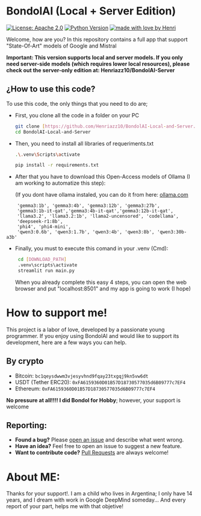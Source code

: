 # BondolAI (Local + Server Edition)
[![License: Apache 2.0](https://img.shields.io/badge/License-Apache_2.0-blue.svg)](https://opensource.org/licenses/Apache-2.0)
[![Python Version](https://img.shields.io/badge/Python-3.9+-brightgreen.svg)](https://www.python.org/)
[![made with love by Henri](https://img.shields.io/badge/made%20with%20love%20by-Henri-ff69b4.svg)](https://github.com/Henriazz10)

Welcome, how are you? In this repository contains a full app that support "State-Of-Art" models
of Google and Mistral


**Important: This version supports local and server models. 
If you only need server-side models (which requires lower local resources), please check out the server-only edition at: 
Henriazz10/BondolAI-Server**

## **¿How to use this code?**

To use this code, the only things that you need to do are;
- First, you clone  all the code in a folder on your PC
  ```bash
  git clone [https://github.com/Henriazz10/BondolAI-Local-and-Server.git](https://github.com/Henriazz10/BondolAI-Local-and-Server.git)
  cd BondolAI-Local-and-Server
  ```
- Then, you need to install all libraries of requeriments.txt
  ```bash
  .\.venv\Scripts\activate
  ```
  ```bash
  pip install -r requirements.txt
  ```
- After that you have to download this Open-Access models of Ollama (I am working to automatize this step):

  (If you dont have ollama instaled, you can do it from here: [ollama.com](https://ollama.com/download)
```  
    'gemma3:1b', 'gemma3:4b', 'gemma3:12b', 'gemma3:27b',
    'gemma3:1b-it-qat','gemma3:4b-it-qat','gemma3:12b-it-qat',
    'llama3.2', 'llama3.2:1b', 'llama2-uncensored', 'codellama',
    'deepseek-r1:8b',
    'phi4', 'phi4-mini',
    'qwen3:0.6b', 'qwen3:1.7b', 'qwen3:4b', 'qwen3:8b', 'qwen3:30b-a3b'
  ```
- Finally, you must to execute this comand in your .venv (Cmd):

   ```bash
    cd [DOWNLOAD_PATH]
    .venv\scripts\activate
    streamlit run main.py
   ```
  When you already complete this easy 4 steps, you can open the web browser and put "localhost:8501" and
  my app is going to work (I hope)


# How to support me!

This project is a labor of love, developed by a passionate young programmer. If you enjoy using BondolAI and would like to support its development, here are a few ways you can help.

## By crypto
- Bitcoin: `bc1qeysdwwm3vjesyvhnd9fqay23txgqj9kn5vw6dt`
- USDT (Tether ERC20): `0xFA6159360D01B57D18730577035d6B09777c7EF4`
- Ethereum: `0xFA6159360D01B57D18730577035d6B09777c7EF4`

**No pressure at all!!!! I did Bondol for Hobby**; however, your support is welcome

## Reporting:

-   **Found a bug?** Please [open an issue](https://github.com/Henriazz10/BondolAI-Local-and-Server/issues) and describe what went wrong.
-   **Have an idea?** Feel free to open an issue to suggest a new feature.
-   **Want to contribute code?** [Pull Requests](https://github.com/Henriazz10/BondolAI-Local-and-Server/pulls) are always welcome!


# About ME:

Thanks for your support!. I am a child who lives in Argentina; I only have 14 years, and I dream with
work in Google DeepMind someday... And every report of your part, helps me with that objetive!

